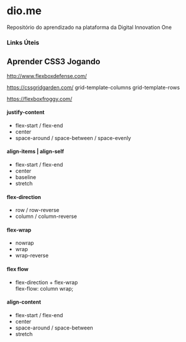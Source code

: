 # dio.me
Repositório do aprendizado na plataforma da Digital Innovation One

### Links Úteis

## Aprender CSS3 Jogando

http://www.flexboxdefense.com/

https://cssgridgarden.com/
grid-template-columns
grid-template-rows

https://flexboxfroggy.com/

#### justify-content
  + flex-start / flex-end
  + center
  + space-around / space-between / space-evenly

#### align-items | align-self
  + flex-start / flex-end
  + center
  + baseline
  + stretch

#### flex-direction
  + row / row-reverse  
  + column / column-reverse

#### flex-wrap
  + nowrap
  + wrap
  + wrap-reverse

#### flex flow
  + flex-direction + flex-wrap  
  flex-flow: column wrap;
  
#### align-content
  + flex-start / flex-end
  + center
  + space-around / space-between
  + stretch
